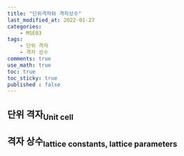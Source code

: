 ```yaml
---
title: "단위격자와 격자상수"
last_modified_at: 2022-01-27
categories:
    - MSE03
tags:
    - 단위 격자
    - 격자 상수
comments: true
use_math: true
toc: true
toc_sticky: true
published : false
---
```


## 단위 격자<sub>Unit cell</sub>



## 격자 상수<sub>lattice constants, lattice parameters</sub>